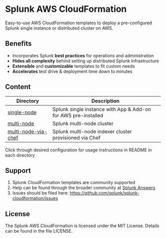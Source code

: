 # Splunk AWS CloudFormation #

Easy-to-use AWS CloudFormation templates to deploy a pre-configured Splunk single instance or distributed cluster on AWS.

## Benefits ##

* Incorporates Splunk **best practices** for operations and administration
* **Hides all complexity** behind setting up distributed Splunk infrastructure
* **Extensible** and **customizable** templates to fit custom needs
* **Accelerates** test drive & deployment time down to minutes

## Content ##

Directory | Description
----------|-------------
[single-node](./single-node) | Splunk single instance with App & Add-on for AWS pre-installed
[multi-node](./multi-node) | Splunk multi-node cluster
[multi-node-via-chef](./multi-node-via-chef) | Splunk multi-node indexer cluster provisioned via Chef

Click through desired configuration for usage instructions in README in each directory

## Support ##

1. Splunk CloudFormation templates are community supported
2. Help can be found through the broader community at [Splunk Answers](http://answers.splunk.com/)
3. Issues should be filed here: https://github.com/splunk/splunk-cloudformation/issues

## License ##

The Splunk AWS CloudFormation is licensed under the MIT License. Details can be found in the file LICENSE.

